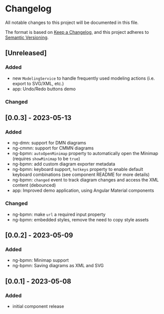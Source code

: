 # Changelog

All notable changes to this project will be documented in this file.

The format is based on [Keep a Changelog](https://keepachangelog.com/en/1.0.0/),
and this project adheres to [Semantic Versioning](https://semver.org/spec/v2.0.0.html).

## [Unreleased]

### Added

- new `ModelingService` to handle frequently used modeling actions (i.e. export to SVG/XML, etc.)
- app: Undo/Redo buttons demo

### Changed

## [0.0.3] - 2023-05-13

### Added

- ng-dmn: support for DMN diagrams
- ng-cmmn: support for CMMN diagrams
- ng-bpmn: `autoOpenMinimap` property to automatically open the Minimap (requires `showMinimap` to be `true`)
- ng-bpmn: add custom diagram exporter metadata
- ng-bpmn: keyboard support, `hotkeys` property to enable default keyboard combinations (see component README for more details)
- ng-bpmn: `changed` event to track diagram changes and access the XML content (debounced)
- app: Improved demo application, using Angular Material components

### Changed

- ng-bpmn: make `url` a required input property
- ng-bpmn: embedded styles, remove the need to copy style assets

## [0.0.2] - 2023-05-09

### Added

- ng-bpmn: Minimap support
- ng-bpmn: Saving diagrams as XML and SVG

## [0.0.1] - 2023-05-08

### Added

- initial component release
